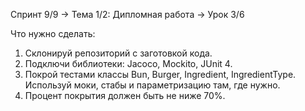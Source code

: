 Спринт 9/9 → Тема 1/2: Дипломная работа → Урок 3/6

Что нужно сделать:
  1. Склонируй репозиторий с заготовкой кода.
  2. Подключи библиотеки: Jacoco, Mockito, JUnit 4.
  3. Покрой тестами классы Bun, Burger, Ingredient, IngredientType. Используй моки, стабы и параметризацию там, где нужно.
  4. Процент покрытия должен быть не ниже 70%.
